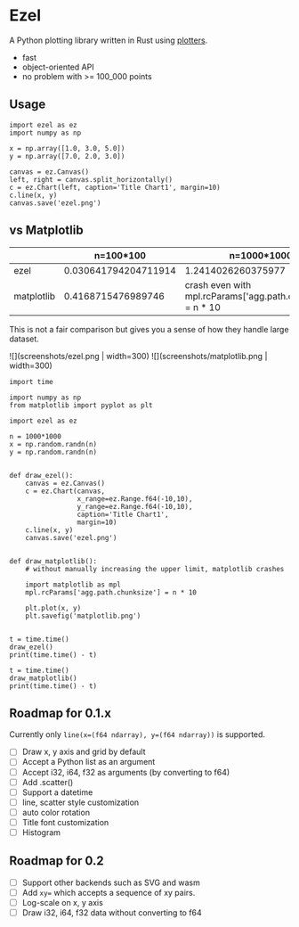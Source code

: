 # Ezel

A Python plotting library written in Rust using [plotters](https://github.com/38/plotters).

- fast
- object-oriented API
- no problem with >= 100_000 points

## Usage
```
import ezel as ez
import numpy as np

x = np.array([1.0, 3.0, 5.0])
y = np.array([7.0, 2.0, 3.0])

canvas = ez.Canvas()
left, right = canvas.split_horizontally()
c = ez.Chart(left, caption='Title Chart1', margin=10)
c.line(x, y)
canvas.save('ezel.png')
```

## vs Matplotlib

|            | n=100*100            | n=1000*1000                                                 |
|------------|----------------------|-------------------------------------------------------------|
| ezel       | 0.030641794204711914 | 1.2414026260375977                                          |
| matplotlib | 0.4168715476989746   | crash even with mpl.rcParams['agg.path.chunksize'] = n * 10 |

This is not a fair comparison but gives you a sense of how they handle large dataset.

![](screenshots/ezel.png | width=300)
![](screenshots/matplotlib.png | width=300)


```
import time

import numpy as np
from matplotlib import pyplot as plt

import ezel as ez

n = 1000*1000
x = np.random.randn(n)
y = np.random.randn(n)


def draw_ezel():
    canvas = ez.Canvas()
    c = ez.Chart(canvas,
                 x_range=ez.Range.f64(-10,10),
                 y_range=ez.Range.f64(-10,10),
                 caption='Title Chart1',
                 margin=10)
    c.line(x, y)
    canvas.save('ezel.png')


def draw_matplotlib():
    # without manually increasing the upper limit, matplotlib crashes

    import matplotlib as mpl
    mpl.rcParams['agg.path.chunksize'] = n * 10

    plt.plot(x, y)
    plt.savefig('matplotlib.png')


t = time.time()
draw_ezel()
print(time.time() - t)

t = time.time()
draw_matplotlib()
print(time.time() - t)
```

## Roadmap for 0.1.x
Currently only `line(x=(f64 ndarray), y=(f64 ndarray))` is supported.

- [ ] Draw x, y axis and grid by default
- [ ] Accept a Python list as an argument
- [ ] Accept i32, i64, f32 as arguments (by converting to f64)
- [ ] Add .scatter()
- [ ] Support a datetime
- [ ] line, scatter style customization
- [ ] auto color rotation
- [ ] Title font customization
- [ ] Histogram

## Roadmap for 0.2
- [ ] Support other backends such as SVG and wasm
- [ ] Add `xy=` which accepts a sequence of xy pairs.
- [ ] Log-scale on x, y axis
- [ ] Draw i32, i64, f32 data without converting to f64
